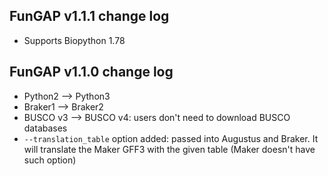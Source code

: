 ## FunGAP v1.1.1 change log

 - Supports Biopython 1.78

## FunGAP v1.1.0 change log

 - Python2 --> Python3
 - Braker1 --> Braker2
 - BUSCO v3 --> BUSCO v4: users don't need to download BUSCO databases
 - `--translation_table` option added: passed into Augustus and Braker. It will translate the Maker GFF3 with the given table (Maker doesn't have such option)
